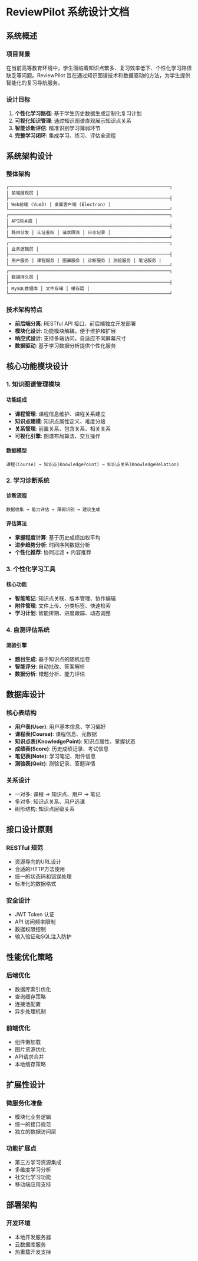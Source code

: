 # ReviewPilot 系统设计文档

## 系统概述

### 项目背景
在当前高等教育环境中，学生面临着知识点繁多、复习效率低下、个性化学习路径缺乏等问题。ReviewPilot 旨在通过知识图谱技术和数据驱动的方法，为学生提供智能化的复习导航服务。

### 设计目标
1. **个性化学习路径**: 基于学生历史数据生成定制化复习计划
2. **可视化知识管理**: 通过知识图谱直观展示知识点关系
3. **智能诊断评估**: 精准识别学习薄弱环节
4. **完整学习闭环**: 集成学习、练习、评估全流程

## 系统架构设计

### 整体架构

```
┌─────────────────────────────────────────────────────────────┐
│ 前端展现层 │
├─────────────────────────────────────────────────────────────┤
│ Web前端 (Vue3) │ 桌面客户端 (Electron) │
└─────────────────────────────────────────────────────────────┘
┌─────────────────────────────────────────────────────────────┐
│ API网关层 │
├─────────────────────────────────────────────────────────────┤
│ 路由分发 │ 认证鉴权 │ 请求限流 │ 日志记录 │
└─────────────────────────────────────────────────────────────┘
┌─────────────────────────────────────────────────────────────┐
│ 业务逻辑层 │
├─────────────────────────────────────────────────────────────┤
│ 用户服务 │ 课程服务 │ 图谱服务 │ 诊断服务 │ 测验服务 │ 笔记服务 │
└─────────────────────────────────────────────────────────────┘
┌─────────────────────────────────────────────────────────────┐
│ 数据持久层 │
├─────────────────────────────────────────────────────────────┤
│ MySQL数据库 │ 文件存储 │ 缓存层 │
└─────────────────────────────────────────────────────────────┘
```
### 技术架构特点
- **前后端分离**: RESTful API 接口，前后端独立开发部署
- **模块化设计**: 功能模块解耦，便于维护和扩展
- **响应式设计**: 支持多端访问，自适应不同屏幕尺寸
- **数据驱动**: 基于学习数据分析提供个性化服务

## 核心功能模块设计

### 1. 知识图谱管理模块

#### 功能组成
- **课程管理**: 课程信息维护、课程关系建立
- **知识点建模**: 知识点属性定义、难度分级
- **关系管理**: 前置关系、包含关系、相关关系
- **可视化引擎**: 图谱布局算法、交互操作

#### 数据模型
```
课程(Course) → 知识点(KnowledgePoint) → 知识点关系(KnowledgeRelation)
```

### 2. 学习诊断系统

#### 诊断流程

```
数据收集 → 能力评估 → 薄弱识别 → 建议生成
```

#### 评估算法

- **掌握程度计算**: 基于历史成绩加权平均
- **进步趋势分析**: 时间序列数据分析
- **个性化推荐**: 协同过滤 + 内容推荐

### 3. 个性化学习工具

#### 核心功能

- **智能笔记**: 知识点关联、版本管理、协作编辑
- **附件管理**: 文件上传、分类标签、快速检索
- **学习计划**: 智能排期、进度跟踪、动态调整

### 4. 自测评估系统

#### 测验引擎

- **题目生成**: 基于知识点的随机组卷
- **智能评分**: 自动批改、答案解析
- **数据分析**: 错题分析、能力评估

## 数据库设计

### 核心表结构

- **用户表(User)**: 用户基本信息、学习偏好
- **课程表(Course)**: 课程信息、元数据
- **知识点表(KnowledgePoint)**: 知识点属性、掌握状态
- **成绩表(Score)**: 历史成绩记录、考试信息
- **笔记表(Note)**: 学习笔记、附件信息
- **测验表(Quiz)**: 测验记录、答题详情

### 关系设计

- 一对多: 课程 → 知识点、用户 → 笔记
- 多对多: 知识点关系、用户选课
- 树形结构: 知识点层级关系

## 接口设计原则

### RESTful 规范

- 资源导向的URL设计
- 合适的HTTP方法使用
- 统一的状态码和错误处理
- 标准化的数据格式

### 安全设计

- JWT Token 认证
- API 访问频率限制
- 数据权限控制
- 输入验证和SQL注入防护

## 性能优化策略

### 后端优化

- 数据库索引优化
- 查询缓存策略
- 连接池配置
- 异步处理机制

### 前端优化

- 组件懒加载
- 图片资源优化
- API请求合并
- 本地缓存策略

## 扩展性设计

### 微服务化准备

- 模块化业务逻辑
- 统一的接口规范
- 独立的数据访问层

### 功能扩展点

- 第三方学习资源集成
- 多维度学习分析
- 社交化学习功能
- 移动端应用支持

## 部署架构

### 开发环境

- 本地开发服务器
- 云数据库服务
- 热重载开发支持
